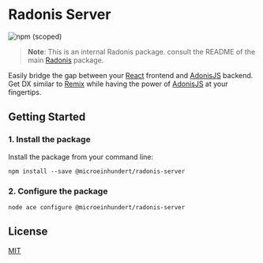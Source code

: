 # Radonis Server

![npm (scoped)](https://img.shields.io/npm/v/@microeinhundert/radonis-server)

> **Note**: This is an internal Radonis package. consult the README of the main [Radonis](https://github.com/microeinhundert/radonis/tree/main/packages/radonis) package.

Easily bridge the gap between your [React](https://reactjs.org/) frontend and [AdonisJS](https://adonisjs.com/) backend.
Get DX similar to [Remix](https://remix.run/) while having the power of [AdonisJS](https://adonisjs.com/) at your fingertips.

## Getting Started

### 1. Install the package

Install the package from your command line:

```console
npm install --save @microeinhundert/radonis-server
```

### 2. Configure the package

```console
node ace configure @microeinhundert/radonis-server
```

## License

[MIT](LICENSE)
